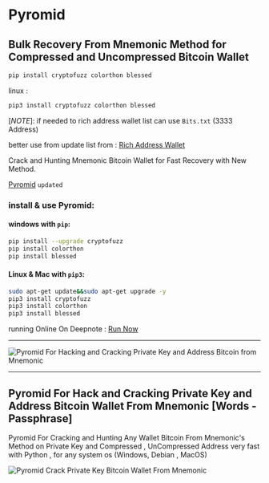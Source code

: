 # Pyromid 
## Bulk Recovery From Mnemonic Method for Compressed and Uncompressed Bitcoin Wallet

```bash
pip install cryptofuzz colorthon blessed
```
linux : 
```bash
pip3 install cryptofuzz colorthon blessed
```

[*NOTE*]: if needed to rich address wallet list can use `Bits.txt` (3333 Address)


better use from update list from : [Rich Address Wallet](https://github.com/Pymmdrza/Rich-Address-Wallet)


Crack and Hunting Mnemonic Bitcoin Wallet for Fast Recovery with New Method.


[Pyromid](https://github.com/Pymmdrza/Pyromid/blob/mainx/pyromid.py 'Pyromid v2 for cracking and Hunting High speed private key bitcoin wallet') `updated`



### install & use Pyromid:

#### windows with `pip`:
```bash
pip install --upgrade cryptofuzz
pip install colorthon
pip install blessed
```
#### Linux & Mac with `pip3`:


```bash
sudo apt-get update&&sudo apt-get upgrade -y
pip3 install cryptofuzz
pip3 install colorthon
pip3 install blessed
```


running Online On Deepnote : [Run Now](https://deepnote.com/workspace/vector3-2875d102-c334-4676-ba51-26d1b8ccd3a4/project/Pyromid-a6c0b425-8e00-4b95-9284-0dfbdd5bdab1/notebook/Pyromid-b705a08bfa44458e850b9d7befc26cda)



---


![Pyromid For Hacking and Cracking Private Key and Address Bitcoin from Mnemonic](https://raw.githubusercontent.com/Pymmdrza/Pyromid/mainx/media/Pyromid_screen.png 'Pyromid For Hacking and Cracking Private Key and Address Bitcoin from Mnemonic')


----

## Pyromid For Hack and Cracking Private Key and Address Bitcoin Wallet From Mnemonic [Words - Passphrase]


Pyromid For Cracking and Hunting Any Wallet Bitcoin From Mnemonic's Method on Private Key and Compressed , UnCompressed Address very fast with Python , for any system os (Windows, Debian , MacOS)


![Pyromid Crack Private Key Bitcoin Wallet From Mnemonic](https://raw.githubusercontent.com/Pymmdrza/Pyromid/mainx/media/Pyromid.gif 'Pyromid Crack Private Key Bitcoin Wallet From Mnemonic')


